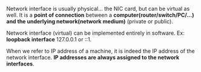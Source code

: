 Network interface is usually physical... the NIC card, but can be virtual as well. It is a **point of connection** between a **computer(router/switch/PC/...) and the underlying network(network medium)** (private or public).

Network interface (virtual) can be implemented entirely in software. Ex: **loopback interface** 127.0.0.1 or ::1.

When we refer to IP address of a machine, it is indeed the IP address of the network interface. **IP addresses are always assigned to the network interfaces**. 